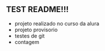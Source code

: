 ## TEST README!!!
- projeto realizado no curso da alura
- projeto provisorio
- testes de git
- contagem
